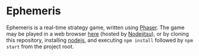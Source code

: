 Ephemeris
=========

Ephemeris is a real-time strategy game, written using [Phaser][phaser]. The game may
be played in a web browser [here][live] (hosted by [Nodejitsu][nodejitsu]), or by
cloning this repository, installing [nodejs][nodejs], and executing `npm install`
followed by `npm start` from the project root.

[phaser]: http://phaser.io/
[live]: http://ephemeris.jit.su/
[nodejitsu]: https://www.nodejitsu.com/
[nodejs]: http://nodejs.org/
